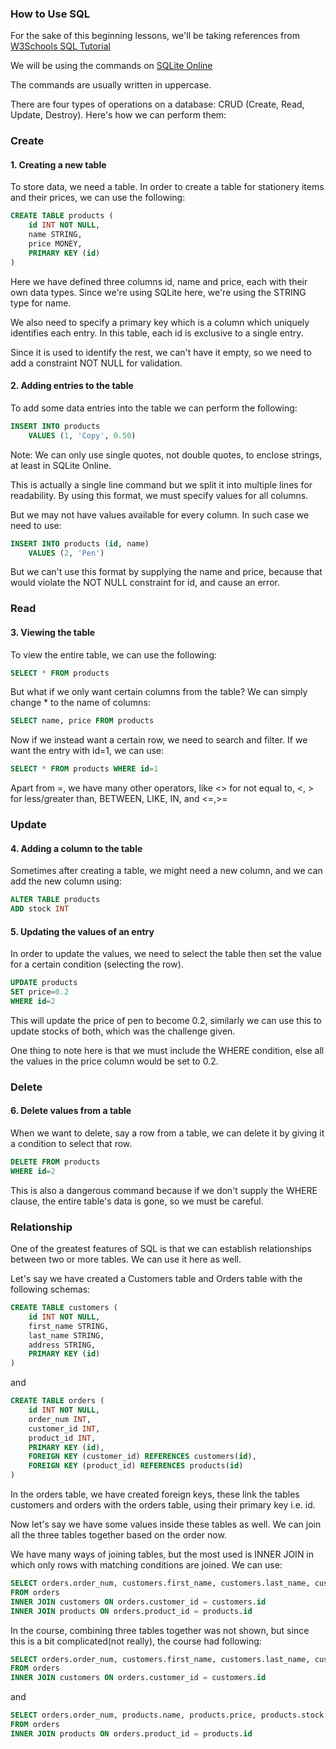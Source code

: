 ### How to Use SQL

For the sake of this beginning lessons, we'll be taking references from [W3Schools SQL Tutorial](https://www.w3schools.com/sql/)

We will be using the commands on [SQLite Online](https://sqliteonline.com/)

The commands are usually written in uppercase.

There are four types of operations on a database: CRUD (Create, Read, Update, Destroy). Here's how we can perform them:

### Create

#### 1. Creating a new table

To store data, we need a table. In order to create a table for stationery items and their prices, we can use the following:

```sql
CREATE TABLE products (
    id INT NOT NULL,
    name STRING,
    price MONEY,
    PRIMARY KEY (id)
)
```

Here we have defined three columns id, name and price, each with their own data types. Since we're using SQLite here, we're using the STRING type for name.

We also need to specify a primary key which is a column which uniquely identifies each entry. In this table, each id is exclusive to a single entry.

Since it is used to identify the rest, we can't have it empty, so we need to add a constraint NOT NULL for validation.

#### 2. Adding entries to the table

To add some data entries into the table we can perform the following:

```sql
INSERT INTO products
    VALUES (1, 'Copy', 0.50)
```

Note: We can only use single quotes, not double quotes, to enclose strings, at least in SQLite Online.

This is actually a single line command but we split it into multiple lines for readability. By using this format, we must specify values for all columns.

But we may not have values available for every column. In such case we need to use:

```sql
INSERT INTO products (id, name)
    VALUES (2, 'Pen')
```

But we can't use this format by supplying the name and price, because that would violate the NOT NULL constraint for id, and cause an error.

### Read

#### 3. Viewing the table

To view the entire table, we can use the following:

```sql
SELECT * FROM products
```

But what if we only want certain columns from the table? We can simply change \* to the name of columns:

```sql
SELECT name, price FROM products
```

Now if we instead want a certain row, we need to search and filter. If we want the entry with id=1, we can use:

```sql
SELECT * FROM products WHERE id=1
```

Apart from =, we have many other operators, like <> for not equal to, <, > for less/greater than, BETWEEN, LIKE, IN, and <=,>=

### Update

#### 4. Adding a column to the table

Sometimes after creating a table, we might need a new column, and we can add the new column using:

```sql
ALTER TABLE products
ADD stock INT
```

#### 5. Updating the values of an entry

In order to update the values, we need to select the table then set the value for a certain condition (selecting the row).

```sql
UPDATE products
SET price=0.2
WHERE id=2
```

This will update the price of pen to become 0.2, similarly we can use this to update stocks of both, which was the challenge given.

One thing to note here is that we must include the WHERE condition, else all the values in the price column would be set to 0.2.

### Delete

#### 6. Delete values from a table

When we want to delete, say a row from a table, we can delete it by giving it a condition to select that row.

```sql
DELETE FROM products
WHERE id=2
```

This is also a dangerous command because if we don't supply the WHERE clause, the entire table's data is gone, so we must be careful.

### Relationship

One of the greatest features of SQL is that we can establish relationships between two or more tables. We can use it here as well.

Let's say we have created a Customers table and Orders table with the following schemas:

```sql
CREATE TABLE customers (
    id INT NOT NULL,
    first_name STRING,
    last_name STRING,
    address STRING,
    PRIMARY KEY (id)
)
```

and

```sql
CREATE TABLE orders (
    id INT NOT NULL,
    order_num INT,
    customer_id INT,
    product_id INT,
    PRIMARY KEY (id),
    FOREIGN KEY (customer_id) REFERENCES customers(id),
    FOREIGN KEY (product_id) REFERENCES products(id)
)
```

In the orders table, we have created foreign keys, these link the tables customers and orders with the orders table, using their primary key i.e. id.

Now let's say we have some values inside these tables as well. We can join all the three tables together based on the order now.

We have many ways of joining tables, but the most used is INNER JOIN in which only rows with matching conditions are joined. We can use:

```sql
SELECT orders.order_num, customers.first_name, customers.last_name, customers.address, products.name, products.price, products.stock
FROM orders
INNER JOIN customers ON orders.customer_id = customers.id
INNER JOIN products ON orders.product_id = products.id
```

In the course, combining three tables together was not shown, but since this is a bit complicated(not really), the course had following:

```sql
SELECT orders.order_num, customers.first_name, customers.last_name, customers.address
FROM orders
INNER JOIN customers ON orders.customer_id = customers.id
```

and

```sql
SELECT orders.order_num, products.name, products.price, products.stock
FROM orders
INNER JOIN products ON orders.product_id = products.id
```
